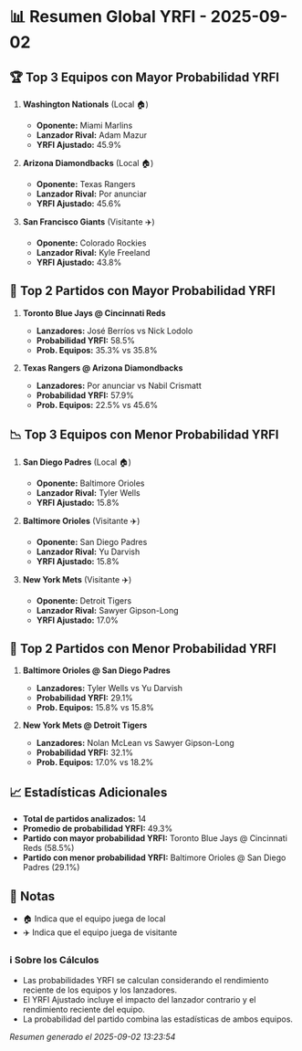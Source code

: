 # 📊 Resumen Global YRFI - 2025-09-02

## 🏆 Top 3 Equipos con Mayor Probabilidad YRFI

1. **Washington Nationals** (Local 🏠)
   - **Oponente:** Miami Marlins
   - **Lanzador Rival:** Adam Mazur
   - **YRFI Ajustado:** 45.9%

2. **Arizona Diamondbacks** (Local 🏠)
   - **Oponente:** Texas Rangers
   - **Lanzador Rival:** Por anunciar
   - **YRFI Ajustado:** 45.6%

3. **San Francisco Giants** (Visitante ✈️)
   - **Oponente:** Colorado Rockies
   - **Lanzador Rival:** Kyle Freeland
   - **YRFI Ajustado:** 43.8%

## 🎯 Top 2 Partidos con Mayor Probabilidad YRFI

1. **Toronto Blue Jays @ Cincinnati Reds**
   - **Lanzadores:** José Berríos vs Nick Lodolo
   - **Probabilidad YRFI:** 58.5%
   - **Prob. Equipos:** 35.3% vs 35.8%

2. **Texas Rangers @ Arizona Diamondbacks**
   - **Lanzadores:** Por anunciar vs Nabil Crismatt
   - **Probabilidad YRFI:** 57.9%
   - **Prob. Equipos:** 22.5% vs 45.6%

## 📉 Top 3 Equipos con Menor Probabilidad YRFI

1. **San Diego Padres** (Local 🏠)
   - **Oponente:** Baltimore Orioles
   - **Lanzador Rival:** Tyler Wells
   - **YRFI Ajustado:** 15.8%

2. **Baltimore Orioles** (Visitante ✈️)
   - **Oponente:** San Diego Padres
   - **Lanzador Rival:** Yu Darvish
   - **YRFI Ajustado:** 15.8%

3. **New York Mets** (Visitante ✈️)
   - **Oponente:** Detroit Tigers
   - **Lanzador Rival:** Sawyer Gipson-Long
   - **YRFI Ajustado:** 17.0%

## 🛑 Top 2 Partidos con Menor Probabilidad YRFI

1. **Baltimore Orioles @ San Diego Padres**
   - **Lanzadores:** Tyler Wells vs Yu Darvish
   - **Probabilidad YRFI:** 29.1%
   - **Prob. Equipos:** 15.8% vs 15.8%

2. **New York Mets @ Detroit Tigers**
   - **Lanzadores:** Nolan McLean vs Sawyer Gipson-Long
   - **Probabilidad YRFI:** 32.1%
   - **Prob. Equipos:** 17.0% vs 18.2%

## 📈 Estadísticas Adicionales

- **Total de partidos analizados:** 14
- **Promedio de probabilidad YRFI:** 49.3%
- **Partido con mayor probabilidad YRFI:** Toronto Blue Jays @ Cincinnati Reds (58.5%)
- **Partido con menor probabilidad YRFI:** Baltimore Orioles @ San Diego Padres (29.1%)

## 📝 Notas

- 🏠 Indica que el equipo juega de local
- ✈️ Indica que el equipo juega de visitante

### ℹ️ Sobre los Cálculos
- Las probabilidades YRFI se calculan considerando el rendimiento reciente de los equipos y los lanzadores.
- El YRFI Ajustado incluye el impacto del lanzador contrario y el rendimiento reciente del equipo.
- La probabilidad del partido combina las estadísticas de ambos equipos.

*Resumen generado el 2025-09-02 13:23:54*